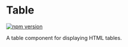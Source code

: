# Table

[![npm version](https://img.shields.io/npm/v/%40vrembem%2Ftable.svg)](https://www.npmjs.com/package/%40vrembem%2Ftable)

A table component for displaying HTML tables.
